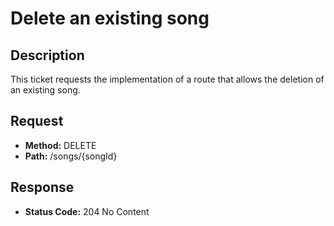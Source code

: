 # Delete an existing song

## Description
This ticket requests the implementation of a route that allows the deletion of an existing song.

## Request
- **Method:** DELETE
- **Path:** /songs/{songId}

## Response
- **Status Code:** 204 No Content
